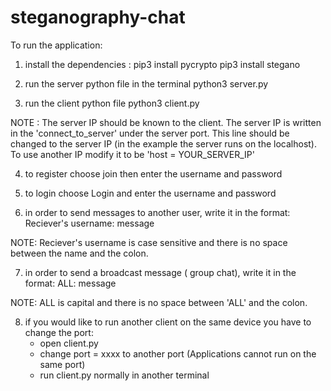 # steganography-chat
To run the application:

1) install the dependencies : 
    pip3 install pycrypto
    pip3 install stegano

2) run the server python file in the terminal
   python3 server.py

3) run the client python file
   python3 client.py

NOTE : The server IP should be known to the client. The server IP is written in the 'connect_to_server' under the server port. This line should be changed to the server IP (in the example the server runs on the localhost). To use another IP modify it to be 'host = YOUR_SERVER_IP'

4) to register choose join then enter the username and password

5) to login choose Login and enter the username and password

6) in order to send messages to another user, write it in the format:
    Reciever's username: message

NOTE: Reciever's username is case sensitive and there is no space between the name and the colon.

7) in order to send a broadcast message ( group chat), write it in the format: 
    ALL: message

NOTE: ALL is capital and there is no space between 'ALL' and the colon.

8) if you would like to run another client on the same device you have to change the port:
   - open client.py 
   - change port = xxxx to another port	(Applications cannot run on the same port)
   - run client.py normally in another terminal



